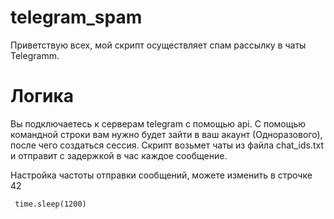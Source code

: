 # telegram_spam

Приветствую всех, мой скрипт осуществляет спам рассылку в чаты Telegramm.

# Логика

 Вы подключаетесь к серверам telegram с помощью api. С помощью командной строки вам нужно будет зайти в ваш акаунт (Одноразового), после чего создаться сессия. 
 Скрипт возьмет чаты из файла chat_ids.txt и отправит с задержкой в час каждое сообщение.

 Настройка частоты отправки сообщений, можете изменить в строчке 42

     time.sleep(1200) 

 

 
